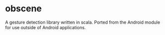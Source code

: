 obscene
=======

A gesture detection library written in scala. Ported from the Android module for use outside of Android applications.
